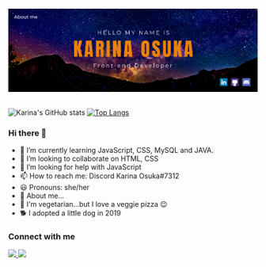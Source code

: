 ![I am Front-end Developer](https://github.com/kari-osk/kari-osk/blob/main/about_me.png)
##
![Karina's GitHub stats](https://github-readme-stats.vercel.app/api?username=kari-osk&show_icons=true&theme=radical)
[![Top Langs](https://github-readme-stats.vercel.app/api/top-langs/?username=kari-osk&layout=compact)](https://github.com/kari-osk/github-readme-stats)

### Hi there 👋

- 🌱 I’m currently learning JavaScript, CSS, MySQL and JAVA. 
- 👯 I’m looking to collaborate on HTML, CSS
- 🤔 I’m looking for help with JavaScript
- 📫 How to reach me: Discord Karina Osuka#7312
- 😃 Pronouns: she/her
- 🌸 About me...
- 🥦 I'm vegetarian...but I love a veggie pizza 😉
- 🐕 I adopted a little dog in 2019

### Connect with me
<div>
  <a href="https://www.linkedin.com/in/karina-osuka-84129a20b/" target="_blank">
    <img src="https://img.shields.io/badge/LinkedIn-0077B5?style=for-the-badge&logo=linkedin&logoColor=white" target="_blank">
  </a>
  <a href="https://github.com/kari-osk" target="_blank">
    <img src="https://img.shields.io/badge/GitHub-100000?style=for-the-badge&logo=github&logoColor=white" target="_blank">
  </a>
</div>    

